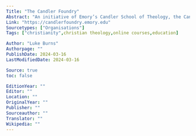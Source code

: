 ```yaml
---
Title: "The Candler Foundry"
Abstract: "An initiative of Emory’s Candler School of Theology, the Candler Foundry aims to make theological education accessible to everyone."
Link: "https://candlerfoundry.emory.edu"
Sourcetypes: ["Organisations"]
Tags: ["christianity",christian theology,online courses,education]

Author: "Luke Burns"
Authorpage: ""
PublishDate: 2024-03-16
LastModifiedDate: 2024-03-16

Source: true
toc: false

EditionYear: ""
Editor: ""
Location: ""
OriginalYear: ""
Publisher: ""
Sourceauthor: ""
Translator: ""
Wikipedia: ""
---
```

